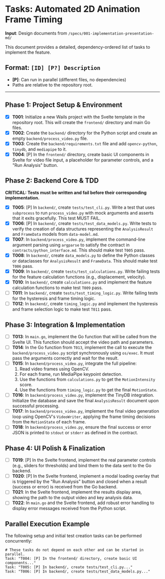 # Tasks: Automated 2D Animation Frame Timing

**Input**: Design documents from `/specs/001-implementation-presentation-md/`

This document provides a detailed, dependency-ordered list of tasks to implement the feature.

## Format: `[ID] [P?] Description`
- **[P]**: Can run in parallel (different files, no dependencies)
- Paths are relative to the repository root.

---

## Phase 1: Project Setup & Environment

- [x] **T001**: Initialize a new Wails project with the Svelte template in the repository root. This will create the `frontend/` directory and main Go files.
- [x] **T002**: Create the `backend/` directory for the Python script and create an empty `backend/process_video.py` file.
- [x] **T003**: Create the `backend/requirements.txt` file and add `opencv-python`, `tinydb`, and `mediapipe` to it.
- [x] **T004**: [P] In the `frontend/` directory, create basic UI components in Svelte for video file input, a placeholder for parameter controls, and a "Run Analysis" button.

## Phase 2: Backend Core & TDD

**CRITICAL: Tests must be written and fail before their corresponding implementation.**

- [x] **T005**: [P] In `backend/`, create `tests/test_cli.py`. Write a test that uses `subprocess` to run `process_video.py` with mock arguments and asserts that it exits gracefully. This test MUST FAIL.
- [x] **T006**: [P] In `backend/`, create `tests/test_data_models.py`. Write tests to verify the creation of data structures representing the `AnalysisResult` and `FrameData` models from `data-model.md`.
- [x] **T007**: In `backend/process_video.py`, implement the command-line argument parsing using `argparse` to satisfy the contract in `contracts/python_interface.md`. This should make test `T005` pass.
- [x] **T008**: In `backend/`, create `data_models.py` to define the Python classes or dataclasses for `AnalysisResult` and `FrameData`. This should make test `T006` pass.
- [x] **T009**: In `backend/`, create `tests/test_calculations.py`. Write failing tests for the feature calculation functions (e.g., displacement, velocity).
- [x] **T010**: In `backend/`, create `calculations.py` and implement the feature calculation functions to make test `T009` pass.
- [ ] **T011**: In `backend/`, create `tests/test_timing_logic.py`. Write failing tests for the hysteresis and frame timing logic.
- [ ] **T012**: In `backend/`, create `timing_logic.py` and implement the hysteresis and frame selection logic to make test `T011` pass.

## Phase 3: Integration & Implementation

- [ ] **T013**: In `main.go`, implement the Go function that will be called from the Svelte UI. This function should accept the video path and parameters.
- [ ] **T014**: In the Go function from `T013`, implement the call to execute the `backend/process_video.py` script synchronously using `os/exec`. It must pass the arguments correctly and wait for the result.
- [ ] **T015**: In `backend/process_video.py`, integrate the full pipeline: 
    1. Read video frames using OpenCV.
    2. For each frame, run MediaPipe keypoint detection.
    3. Use the functions from `calculations.py` to get the `MotionIntensity` score.
    4. Use the functions from `timing_logic.py` to get the final `MotionState`.
- [ ] **T016**: In `backend/process_video.py`, implement the TinyDB integration. Initialize the database and save the final `AnalysisResult` document upon successful processing.
- [ ] **T017**: In `backend/process_video.py`, implement the final video generation loop using OpenCV's `VideoWriter`, applying the frame timing decisions from the `MotionState` of each frame.
- [ ] **T018**: In `backend/process_video.py`, ensure the final success or error JSON is printed to `stdout` or `stderr` as defined in the contract.

## Phase 4: UI Polish & Finalization

- [ ] **T019**: [P] In the Svelte frontend, implement the real parameter controls (e.g., sliders for thresholds) and bind them to the data sent to the Go backend.
- [ ] **T020**: [P] In the Svelte frontend, implement a modal loading overlay that is triggered by the "Run Analysis" button and closed when a result (success or error) is received from the Go backend.
- [ ] **T021**: In the Svelte frontend, implement the results display area, showing the path to the output video and key analysis data.
- [ ] **T022**: In `main.go` and the Svelte frontend, add robust error handling to display error messages received from the Python script.

## Parallel Execution Example

The following setup and initial test creation tasks can be performed concurrently:

```
# These tasks do not depend on each other and can be started in parallel.
Task: "T004: [P] In the frontend/ directory, create basic UI components..."
Task: "T005: [P] In backend/, create tests/test_cli.py..."
Task: "T006: [P] In backend/, create tests/test_data_models.py..."
```